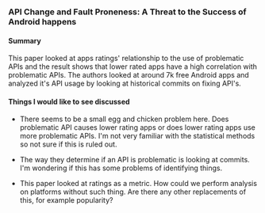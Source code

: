 ### API Change and Fault Proneness: A Threat to the Success of Android happens

#### Summary
This paper looked at apps ratings' relationship to the use of problematic APIs and the result shows that lower rated apps have a high correlation with problematic APIs. The authors looked at around 7k free Android apps and analyzed it's API usage by looking at historical commits on fixing API's.

#### Things I would like to see discussed

- There seems to be a small egg and chicken problem here. Does problematic API causes lower rating apps or does lower rating apps use more problematic APIs. I'm not very familiar with the statistical methods so not sure if this is ruled out.

- The way they determine if an API is problematic is looking at commits. I'm wondering if this has some problems of identifying things.

- This paper looked at ratings as a metric. How could we perform analysis on platforms without such thing. Are there any other replacements of this, for example popularity?

